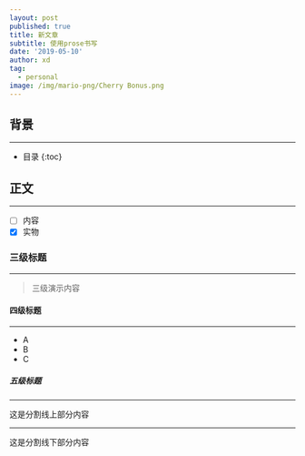 ```yaml
---
layout: post
published: true
title: 新文章
subtitle: 使用prose书写
date: '2019-05-10'
author: xd
tag:
  - personal
image: /img/mario-png/Cherry Bonus.png
---
```

## 背景
---
* 目录
{:toc}
## 正文
------
- [ ] 内容
- [x] 实物

### 三级标题
------------
> 三级演示内容

#### 四级标题
---
- A
- B
- C

##### 五级标题
---

这是分割线上部分内容

-------
这是分割线下部分内容

